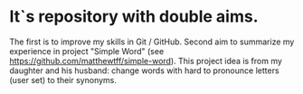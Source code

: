 # It`s repository with double aims.
The first is to improve my skills in Git / GitHub.
Second aim to summarize my experience in project "Simple Word" (see https://github.com/matthewtff/simple-word).
This project idea is from my daughter and his husband: change words with hard to pronounce letters (user set) to their synonyms.
